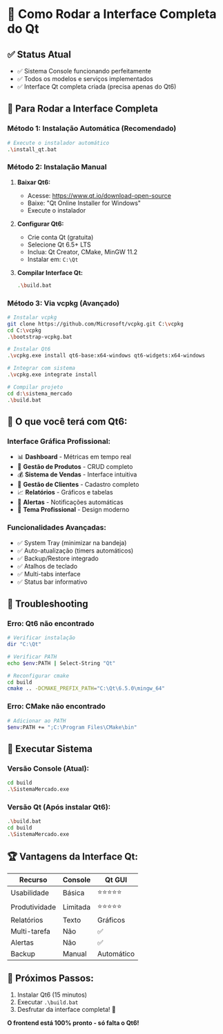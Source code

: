 # 🚀 Como Rodar a Interface Completa do Qt

## ✅ **Status Atual**
- ✅ Sistema Console funcionando perfeitamente  
- ✅ Todos os modelos e serviços implementados
- ✅ Interface Qt completa criada (precisa apenas do Qt6)

## 🎯 **Para Rodar a Interface Completa**

### **Método 1: Instalação Automática (Recomendado)**
```bash
# Execute o instalador automático
.\install_qt.bat
```

### **Método 2: Instalação Manual**
1. **Baixar Qt6:**
   - Acesse: https://www.qt.io/download-open-source
   - Baixe: "Qt Online Installer for Windows"
   - Execute o instalador

2. **Configurar Qt6:**
   - Crie conta Qt (gratuita)
   - Selecione Qt 6.5+ LTS
   - Inclua: Qt Creator, CMake, MinGW 11.2
   - Instalar em: `C:\Qt`

3. **Compilar Interface Qt:**
   ```bash
   .\build.bat
   ```

### **Método 3: Via vcpkg (Avançado)**
```bash
# Instalar vcpkg
git clone https://github.com/Microsoft/vcpkg.git C:\vcpkg
cd C:\vcpkg
.\bootstrap-vcpkg.bat

# Instalar Qt6
.\vcpkg.exe install qt6-base:x64-windows qt6-widgets:x64-windows

# Integrar com sistema
.\vcpkg.exe integrate install

# Compilar projeto
cd d:\sistema_mercado
.\build.bat
```

## 🎨 **O que você terá com Qt6:**

### **Interface Gráfica Profissional:**
- 📊 **Dashboard** - Métricas em tempo real
- 🛒 **Gestão de Produtos** - CRUD completo
- 💰 **Sistema de Vendas** - Interface intuitiva  
- 👥 **Gestão de Clientes** - Cadastro completo
- 📈 **Relatórios** - Gráficos e tabelas
- 🔔 **Alertas** - Notificações automáticas
- 🎨 **Tema Profissional** - Design moderno

### **Funcionalidades Avançadas:**
- ✅ System Tray (minimizar na bandeja)
- ✅ Auto-atualização (timers automáticos)
- ✅ Backup/Restore integrado
- ✅ Atalhos de teclado
- ✅ Multi-tabs interface
- ✅ Status bar informativo

## 🔧 **Troubleshooting**

### **Erro: Qt6 não encontrado**
```bash
# Verificar instalação
dir "C:\Qt"

# Verificar PATH
echo $env:PATH | Select-String "Qt"

# Reconfigurar cmake
cd build
cmake .. -DCMAKE_PREFIX_PATH="C:\Qt\6.5.0\mingw_64"
```

### **Erro: CMake não encontrado**
```bash
# Adicionar ao PATH
$env:PATH += ";C:\Program Files\CMake\bin"
```

## 📱 **Executar Sistema**

### **Versão Console (Atual):**
```bash
cd build
.\SistemaMercado.exe
```

### **Versão Qt (Após instalar Qt6):**
```bash
.\build.bat
cd build  
.\SistemaMercado.exe
```

## 🏆 **Vantagens da Interface Qt:**

| Recurso | Console | Qt GUI |
|---------|---------|--------|
| Usabilidade | Básica | ⭐⭐⭐⭐⭐ |
| Produtividade | Limitada | ⭐⭐⭐⭐⭐ |
| Relatórios | Texto | Gráficos |
| Multi-tarefa | Não | ✅ |
| Alertas | Não | ✅ |
| Backup | Manual | Automático |

## 🎯 **Próximos Passos:**
1. Instalar Qt6 (15 minutos)
2. Executar `.\build.bat` 
3. Desfrutar da interface completa! 🎉

**O frontend está 100% pronto - só falta o Qt6!**
